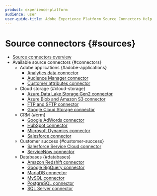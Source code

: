 ```yaml
---
product: experience-platform
audience: user
user-guide-title: Adobe Experience Platform Source Connectors Help
---
```


# Source connectors {#sources}

- [Source connectors overview](home.md)
- Available source connectors {#connectors}
  - Adobe applications {#adobe-applications}
    - [Analytics data connector](adobe-applications/analytics.md)
    - [Audience Manager connector](adobe-applications/audience-manager.md)
    - [Customer attributes connector](adobe-applications/customer-attributes.md)
  - Cloud storage {#cloud-storage}
    - [Azure Data Lake Storage Gen2 connector](cloud-storage/adls-gen2.md)
    - [Azure Blob and Amazon S3 connector](cloud-storage/blob-s3.md)
    - [FTP and SFTP connector](cloud-storage/ftp-sftp.md)
    - [Google Cloud Storage connector](cloud-storage/google-cloud-storage.md)
  - CRM {#crm}
    - [Google AdWords connector](crm/adwords.md)
    - [HubSpot connector](crm/hubspot.md)
    - [Microsoft Dynamics connector](crm/ms-dynamics.md)
    - [Salesforce connector](crm/salesforce.md)
  - Customer success {#customer-success}
    - [Salesforce Service Cloud connector](customer-success/salesforce-service-cloud.md)
    - [ServiceNow connector](customer-success/servicenow.md)
  - Databases {#databases}
    - [Amazon Redshift connector](databases/redshift.md)
    - [Google BigQuery connector](databases/bigquery.md)
    - [MariaDB connector](databases/mariadb.md)
    - [MySQL connector](databases/mysql)
    - [PostgreSQL connector](databases/postgres.md)
    - [SQL Server connector](databases/sql-server.md)

<!--
- Marketing {#automation} -->